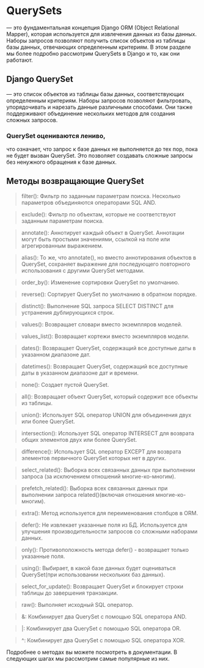 # QuerySets 
— это фундаментальная концепция Django ORM (Object Relational Mapper), которая используется для 
извлечения данных из базы данных. Наборы запросов позволяют получить список объектов из таблицы базы данных, отвечающих определенным критериям. В этом разделе мы более подробно рассмотрим QuerySets в Django и то, как они работают.

## Django QuerySet 
— это список объектов из таблицы базы данных, соответствующих определенным критериям. Наборы 
запросов позволяют фильтровать, упорядочивать и нарезать данные различными способами. Они также поддерживают объединение нескольких методов для создания сложных запросов.

### QuerySet оцениваются лениво, 
что означает, что запрос к базе данных не выполняется до тех пор, пока не будет вызван 
QuerySet. Это позволяет создавать сложные запросы без ненужного обращения к базе данных.

## Методы возвращающие QuerySet
>filter(): Фильтр по заданным параметрам поиска. Несколько  параметров объединяются операторами SQL AND.

>exclude(): Фильтр по объектам, которые не соответствуют заданным параметрам поиска.

>annotate(): Аннотирует каждый объект в QuerySet. Аннотации могут быть простыми значениями, ссылкой на поле или 
> агрегированным выражением.

>alias(): То же, что annotate(), но вместо аннотирования объектов в QuerySet, сохраняет выражение для последующего 
> повторного использования с другими QuerySet методами.

>order_by(): Изменение сортировки QuerySet по умолчанию.

>reverse(): Сортирует QuerySet по умолчанию в обратном порядке.

>distinct(): Выполнение SQL запроса SELECT DISTINCT для устранения дублирующихся строк.

>values(): Возвращает словари вместо экземпляров моделей.

>values_list(): Возвращает кортежи вместо экземпляров модели.

>dates(): Возвращает QuerySet, содержащий все доступные даты в указанном диапазоне дат.

>datetimes(): Возвращает QuerySet, содержащий все доступные даты в указанном диапазоне дат и времени.

>none(): Создает пустой QuerySet.

>all(): Возвращает объект QuerySet, который содержит все объекты из таблицы.

>union(): Использует SQL оператор UNION для объединения двух или более QuerySet.

>intersection(): Использует SQL оператор INTERSECT для возврата общих элементов двух или более QuerySet.

>difference(): Использует SQL оператор EXCEPT для возврата элементов первичного QuerySet которых нет в других.

>select_related(): Выборка всех связанных данных при выполнении запроса (за исключением отношений многие-ко-многим).

>prefetch_related(): Выборка всех связанных данных при выполнении запроса related()(включая отношения многие-ко-многим).

>extra(): Метод используется для переименования столбцов в ORM.

>defer(): Не извлекает указанные поля из БД. Используется для улучшения производительности запросов со сложными 
> наборами данных.

>only(): Противоположность метода defer() - возвращает только указанные поля.

>using(): Выбирает, в какой базе данных будет оцениваться QuerySet(при использовании нескольких баз данных).

>select_for_update(): Возвращает QuerySet и блокирует строки таблицы до завершения транзакции.

>raw(): Выполняет исходный SQL оператор.

>&: Комбинирует два QuerySet с помощью SQL оператора AND.

>|: Комбинирует два QuerySet с помощью SQL оператора OR.

>^: Комбинирует два QuerySet с помощью SQL оператора XOR.

Подробнее о методах вы можете посмотреть в документации. В следующих шагах мы рассмотрим самые популярные из них. 
